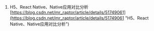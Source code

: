 1. H5、React Native、Native应用对比分析<br>[https://blog.csdn.net/mr_raptor/article/details/51749061](https://blog.csdn.net/mr_raptor/article/details/51749061 "H5、React Native、Native应用对比分析")